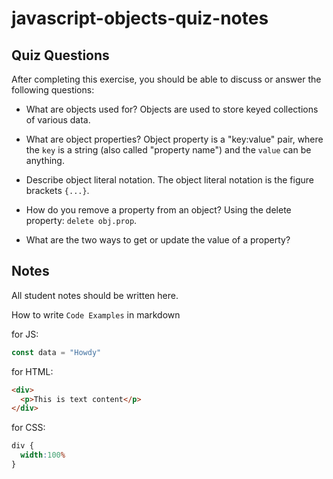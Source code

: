 # javascript-objects-quiz-notes

## Quiz Questions

After completing this exercise, you should be able to discuss or answer the following questions:

- What are objects used for?
Objects are used to store keyed collections of various data.

- What are object properties?
Object property is a "key:value" pair, where the `key` is a string
(also called "property name") and the `value` can be anything.

- Describe object literal notation.
The object literal notation is the figure brackets `{...}`.

- How do you remove a property from an object?
Using the delete property: `delete obj.prop`.

- What are the two ways to get or update the value of a property?


## Notes

All student notes should be written here.


How to write `Code Examples` in markdown

for JS:
```javascript
const data = "Howdy"
```

for HTML:
```html
<div>
  <p>This is text content</p>
</div>
```

for CSS:
```css
div {
  width:100%
}
```
